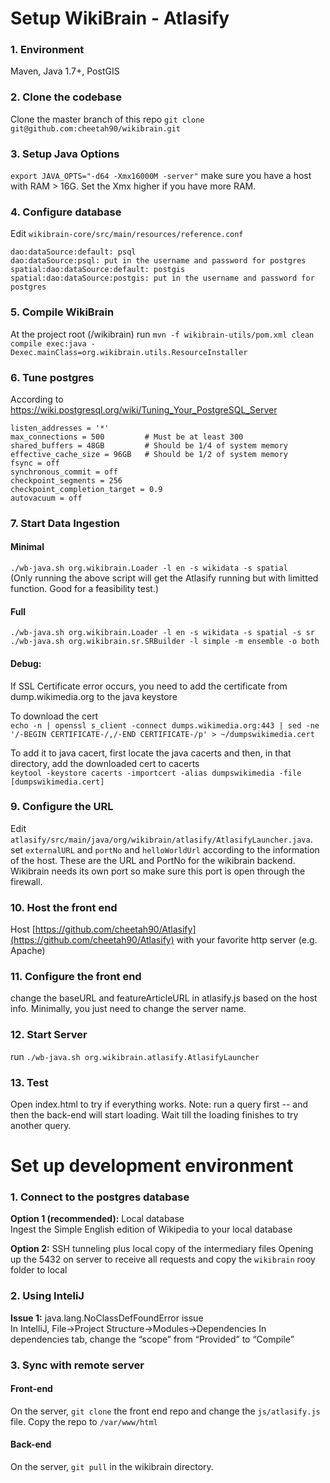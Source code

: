 # Setup WikiBrain - Atlasify
### 1. Environment
Maven, Java 1.7+, PostGIS

### 2. Clone the codebase
Clone the master branch of this repo
`git clone git@github.com:cheetah90/wikibrain.git`

### 3. Setup Java Options
`export JAVA_OPTS="-d64 -Xmx16000M -server"` make sure you have a host with RAM > 16G. Set the Xmx higher if you have more RAM.

### 4. Configure database
Edit `wikibrain-core/src/main/resources/reference.conf`
```
dao:dataSource:default: psql
dao:dataSource:psql: put in the username and password for postgres
spatial:dao:dataSource:default: postgis
spatial:dao:dataSource:postgis: put in the username and password for postgres
```
### 5. Compile WikiBrain
At the project root (/wikibrain) run `mvn -f wikibrain-utils/pom.xml clean compile exec:java -Dexec.mainClass=org.wikibrain.utils.ResourceInstaller`

### 6. Tune postgres
According to https://wiki.postgresql.org/wiki/Tuning_Your_PostgreSQL_Server
```
listen_addresses = '*'
max_connections = 500         # Must be at least 300
shared_buffers = 48GB         # Should be 1/4 of system memory
effective_cache_size = 96GB   # Should be 1/2 of system memory
fsync = off                 
synchronous_commit = off    
checkpoint_segments = 256
checkpoint_completion_target = 0.9
autovacuum = off
```
### 7. Start Data Ingestion
#### Minimal
`./wb-java.sh org.wikibrain.Loader -l en -s wikidata -s spatial`  
(Only running the above script will get the Atlasify running but with limitted function. Good for a feasibility test.)  
#### Full
`./wb-java.sh org.wikibrain.Loader -l en -s wikidata -s spatial -s sr`  
`./wb-java.sh org.wikibrain.sr.SRBuilder -l simple -m ensemble -o both`


#### Debug: 
If SSL Certificate error occurs, you need to add the certificate from dump.wikimedia.org to the java keystore  

To download the cert  
`echo -n | openssl s_client -connect dumps.wikimedia.org:443 | sed -ne '/-BEGIN CERTIFICATE-/,/-END CERTIFICATE-/p' > ~/dumpswikimedia.cert`

To add it to java cacert, first locate the java cacerts and then, in that directory, add the downloaded cert to cacerts  
`keytool -keystore cacerts -importcert -alias dumpswikimedia -file [dumpswikimedia.cert]`

### 9. Configure the URL
Edit `atlasify/src/main/java/org/wikibrain/atlasify/AtlasifyLauncher.java`. set `externalURL` and `portNo` and `helloWorldUrl` according to the information of the host. These are the URL and PortNo for the wikibrain backend. Wikibrain needs its own port so make sure this port is open through the firewall.

### 10. Host the front end
Host [https://github.com/cheetah90/Atlasify](https://github.com/cheetah90/Atlasify) with your favorite http server (e.g. Apache)

### 11. Configure the front end
change the baseURL and featureArticleURL in atlasify.js based on the host info. Minimally, you just need to change the server name.

### 12. Start Server
run `./wb-java.sh org.wikibrain.atlasify.AtlasifyLauncher`

### 13. Test
Open index.html to try if everything works. Note: run a query first -- and then the back-end will start loading. Wait till the loading finishes to try another query.

# Set up development environment
### 1. Connect to the postgres database
**Option 1 (recommended):** Local database  
Ingest the Simple English edition of Wikipedia to your local database

**Option 2:** SSH tunneling plus local copy of the intermediary files
Opening up the 5432 on server to receive all requests and copy the `wikibrain` rooy folder to local


### 2. Using InteliJ
**Issue 1:** java.lang.NoClassDefFoundError issue  
In IntelliJ, File->Project Structure->Modules->Dependencies In dependencies tab, change the “scope” from “Provided” to “Compile”

### 3. Sync with remote server
#### Front-end
On the server, `git clone` the front end repo and change the `js/atlasify.js` file. Copy the repo to `/var/www/html`

#### Back-end
On the server, `git pull` in the wikibrain directory. 
